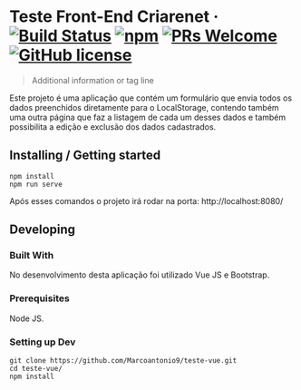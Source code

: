 # Teste Front-End Criarenet &middot; [![Build Status](https://img.shields.io/travis/npm/npm/latest.svg?style=flat-square)](https://travis-ci.org/npm/npm) [![npm](https://img.shields.io/npm/v/npm.svg?style=flat-square)](https://www.npmjs.com/package/npm) [![PRs Welcome](https://img.shields.io/badge/PRs-welcome-brightgreen.svg?style=flat-square)](http://makeapullrequest.com) [![GitHub license](https://img.shields.io/badge/license-MIT-blue.svg?style=flat-square)](https://github.com/your/your-project/blob/master/LICENSE)
> Additional information or tag line

Este projeto é uma aplicação que contém um formulário que envia todos os dados preenchidos diretamente para o LocalStorage, contendo também uma outra página que faz a listagem de cada um desses dados e também possibilita a edição e exclusão dos dados cadastrados. 

## Installing / Getting started

```shell
npm install
npm run serve
```

Após esses comandos o projeto irá rodar na porta: http://localhost:8080/

## Developing

### Built With
No desenvolvimento desta aplicação foi utilizado Vue JS e Bootstrap. 

### Prerequisites
Node JS.


### Setting up Dev

```shell
git clone https://github.com/Marcoantonio9/teste-vue.git
cd teste-vue/
npm install
```
